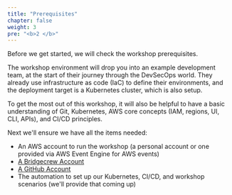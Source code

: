 ```yaml
---
title: "Prerequisites"
chapter: false
weight: 3
pre: "<b>2 </b>"
---
```


Before we get started, we will check the workshop prerequisites.

The workshop environment will drop you into an example development team, at the start of their journey through the DevSecOps world. They already use infrastructure as code (IaC) to define their environments, and the deployment target is a Kubernetes cluster, which is also setup.

To get the most out of this workshop, it will also be helpful to have a basic understanding of Git, Kubernetes, AWS core concepts (IAM, regions, UI, CLI, APIs), and CI/CD principles.

Next we'll ensure we have all the items needed:

- An AWS account to run the workshop (a personal account or one provided via AWS Event Engine for AWS events)
- [A Bridgecrew Account](https://www.bridgecrew.cloud/login/signUp)
- [A GitHub Account](https://github.com/signup)
- The automation to set up our Kubernetes, CI/CD, and workshop scenarios (we'll provide that coming up)

